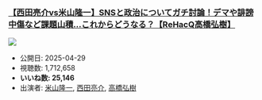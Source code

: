 ### [【西田亮介vs米山隆一】SNSと政治についてガチ討論！デマや誹謗中傷など課題山積...これからどうなる？【ReHacQ高橋弘樹】](https://www.youtube.com/watch?v=B5-KBz_t3wU)
[![](https://img.youtube.com/vi/B5-KBz_t3wU/sddefault.jpg)](https://www.youtube.com/watch?v=B5-KBz_t3wU)
-   公開日: 2025-04-29
-   視聴数: 1,712,658
-   **いいね数: 25,146**
-   出演者: [米山隆一](/rehacq_fan/people/米山隆一 "wikilink"), [西田亮介](/rehacq_fan/people/西田亮介 "wikilink"), [高橋弘樹](/rehacq_fan/people/高橋弘樹 "wikilink")
